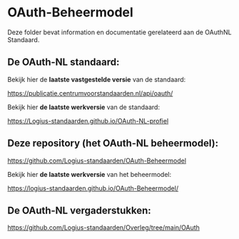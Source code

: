 # OAuth-Beheermodel

Deze folder bevat information en documentatie gerelateerd aan de OAuthNL  Standaard.  

## De OAuth-NL standaard:

Bekijk hier de **laatste vastgestelde versie** van de standaard:

<https://publicatie.centrumvoorstandaarden.nl/api/oauth/>

Bekijk hier **de laatste werkversie** van de standaard:

<https://Logius-standaarden.github.io/OAuth-NL-profiel>

## Deze repository (het OAuth-NL beheermodel):

<https://github.com/Logius-standaarden/OAuth-Beheermodel>

Bekijk hier **de laatste werkversie** van het beheermodel:

https://logius-standaarden.github.io/OAuth-Beheermodel/

## De OAuth-NL vergaderstukken:

https://github.com/Logius-standaarden/Overleg/tree/main/OAuth
